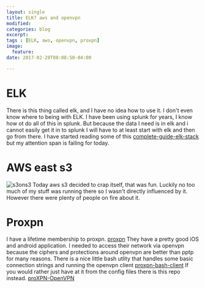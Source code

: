 ```yaml
---
layout: single
title: ELK? aws and openvpn
modified:
categories: blog
excerpt:
tags : [ELK, aws, openvpn, proxpn]
image:
  feature:
date: 2017-02-28T08:08:50-04:00

---
```

# ELK 
There is this thing called elk,  and I have no idea how to use it. 
I don't even know where to being with ELK.  I have been using splunk for years, I know how ot do all of this in splunk. But because the data I need is in elk and i cannot easily get it in to splunk I will have to at least start with elk and then go from there.  I have started reading some of this [complete-guide-elk-stack](http://logz.io/learn/complete-guide-elk-stack/ "complete-guide-elk-stack")
  but my attention span is failing for today. 

# AWS east s3
![s3ons3](ridingintraffic.github.io/assets/images/s3ons3.png)
Today aws s3 decided to crap itself,  that was fun.  Luckily no too much of my stuff was running there so I wasn't directly influenced by it.  However there were plenty of people on fire about it. 


# Proxpn
I have a lifetime membership to proxpn. [proxpn](https://secure.proxpn.com/"proxpn")   They have a pretty good iOS and android application.  I needed to access their network via openvpn because the ciphers and protections around openvpn are better than pptp for many reasons. There is a nice little bash utlity that handles some basic connection strings and running the openvpn client [proxpn-bash-client](https://github.com/MattSurabian/proxpn-bash-client.git"proxpn-bash-client")  If you would rather just have at it from the config files there is this repo instead. [proXPN-OpenVPN](https://github.com/jpitoniak/proXPN-OpenVPN.git"proXPN-OpenVPN")
 

 